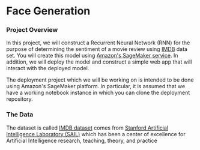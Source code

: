 # Face Generation

### Project Overview

In this project, we will construct a Recurrent Neural Network (RNN) for the purpose of determining the sentiment of a movie review using [IMDB](https://www.imdb.com/) data set. You will create this model using [Amazon's SageMaker service](https://aws.amazon.com/pm/sagemaker/?nc1=h_ls). In addition, we will deploy the model and construct a simple web app that will interact with the deployed model.

The deployment project which we will be working on is intended to be done using Amazon's SageMaker platform. In particular, it is assumed that we have a working notebook instance in which you can clone the deployment repository.


### The Data

The dataset is called [IMDB dataset](http://ai.stanford.edu/~amaas/data/sentiment/) comes from [Stanford Artificial Intelligence Laboratory (SAIL)](https://ai.stanford.edu/) which has been a center of excellence for Artificial Intelligence research, teaching, theory, and practice

